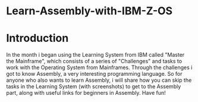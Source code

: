 # Learn-Assembly-with-IBM-Z-OS

# Introduction
 In the month i began using the Learning System from IBM called "Master the Mainframe", which consists of a series of "Challenges" and tasks to work with the Operating System from Mainframes.
 Through the challenges i got to know Assembly, a very interesting programming language. So for anyone who also wants to learn Assembly, i will share how you can skip the tasks in the Learning System (with screenshots) to get to the Assembly part, along with useful links for beginners in Assembly. Have fun!
 
 
